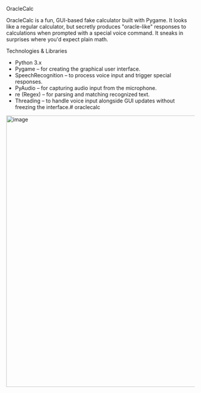 OracleCalc

OracleCalc is a fun, GUI-based fake calculator built with Pygame. It looks like a regular calculator, but secretly produces "oracle-like" responses to calculations when prompted with a special voice command. It sneaks in surprises where you'd expect plain math.


Technologies & Libraries
- Python 3.x
- Pygame – for creating the graphical user interface.
- SpeechRecognition – to process voice input and trigger special responses.
- PyAudio – for capturing audio input from the microphone.
- re (Regex) – for parsing and matching recognized text.
- Threading – to handle voice input alongside GUI updates without freezing the interface.# oraclecalc
<img width="598" height="725" alt="image" src="https://github.com/user-attachments/assets/9ac2048f-89be-4660-8b68-a9a3e102c455" />
